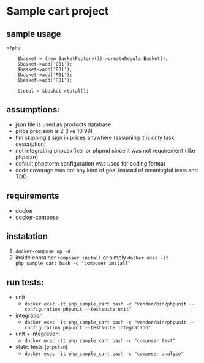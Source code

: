 # Sample cart project

## sample usage
```
<?php

    $basket = (new BasketFactory())->createRegularBasket();
    $basket->add('G01');
    $basket->add('R01');
    $basket->add('R01');
    $basket->add('R01');
    
    $total = $basket->total();
```

## assumptions:

- json file is used as products database
- price precision is 2 (like 10.99)
- I'm skipping `$` sign in prices anywhere (assuming it is only task description)
- not integrating phpcs+fixer or phpmd since it was not requirement (like phpstan)
- default phpstorm configuration was used for coding format
- code coverage was not any kind of goal instead of meaningful tests and TDD

## requirements

- docker
- docker-compose

## instalation

1. `docker-compose up -d`
2. inside container `composer install` 
   or simply `docker exec -it php_sample_cart bash -c "composer install"`

## run tests:

- unit
    -  `docker exec -it php_sample_cart bash -c "vendor/bin/phpunit --configuration phpunit --testsuite unit"`
- integration
    -  `docker exec -it php_sample_cart bash -c "vendor/bin/phpunit --configuration phpunit --testsuite integration"`
- unit + integration:
    - `docker exec -it php_sample_cart bash -c "composer test"`
- static tests (`phpstan`)
    - `docker exec -it php_sample_cart bash -c "composer analyse"`
